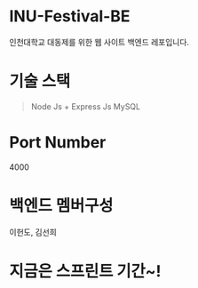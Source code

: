 # INU-Festival-BE
인천대학교 대동제를 위한 웹 사이트 백엔드 레포입니다.

# 기술 스택
> Node Js + Express Js
> MySQL

# Port Number
4000

# 백엔드 멤버구성
이헌도, 김선희

# 지금은 스프린트 기간~!